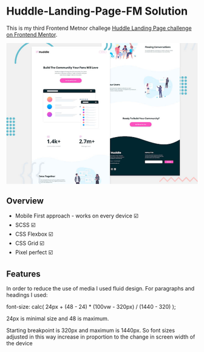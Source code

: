
# Huddle-Landing-Page-FM Solution

This is my third Frontend Metnor challege [Huddle Landing Page challenge on Frontend Mentor](https://www.frontendmentor.io/challenges/huddle-landing-page-with-curved-sections-5ca5ecd01e82137ec91a50f2).

![Screenshot](desktop-preview.jpg)

## Overview

* Mobile First approach - works on every device :ballot_box_with_check:
* SCSS :ballot_box_with_check:
* CSS Flexbox :ballot_box_with_check:
* CSS Grid :ballot_box_with_check:
* Pixel perfect :ballot_box_with_check:

## Features

In order to reduce the use of media I used fluid design. For paragraphs and headings I used: 

font-size: calc( 24px + (48 - 24) * (100vw - 320px) / (1440 - 320) ); 

24px is minimal size and 48 is maximum.

Starting breakpoint is 320px and maximum is 1440px. So font sizes adjusted in this way increase in proportion to the change in screen width of the device
